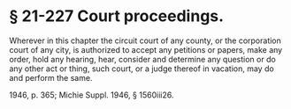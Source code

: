 # § 21-227 Court proceedings.

<p>Wherever in this chapter the circuit court of any county, or the corporation court of any city, is authorized to accept any petitions or papers, make any order, hold any hearing, hear, consider and determine any question or do any other act or thing, such court, or a judge thereof in vacation, may do and perform the same.</p><p>1946, p. 365; Michie Suppl. 1946, § 1560iii26.</p>